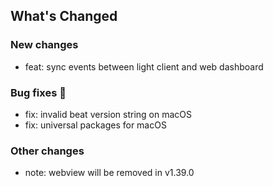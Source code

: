 ## What's Changed



### New changes

* feat: sync events between light client and web dashboard

### Bug fixes 🐛

* fix: invalid beat version string on macOS
* fix: universal packages for macOS

### Other changes 

* note: webview will be removed in v1.39.0



